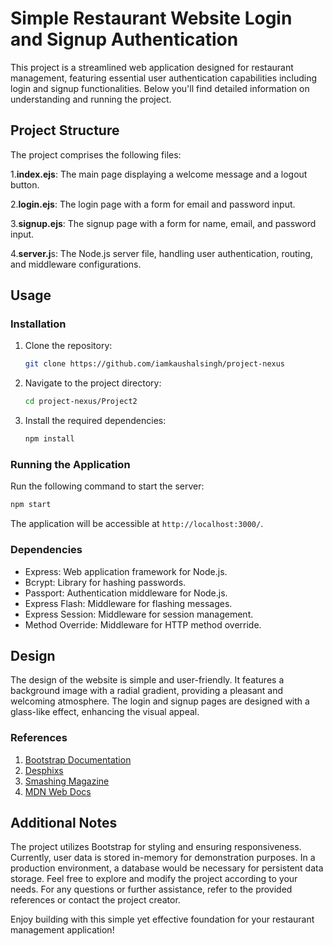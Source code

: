 # Simple Restaurant Website Login and Signup Authentication

This project is a streamlined web application designed for restaurant management, featuring essential user authentication capabilities including login and signup functionalities. Below you'll find detailed information on understanding and running the project.

## Project Structure

The project comprises the following files:

1.**index.ejs**: The main page displaying a welcome message and a logout button.

2.**login.ejs**: The login page with a form for email and password input.

3.**signup.ejs**: The signup page with a form for name, email, and password input.

4.**server.j**s: The Node.js server file, handling user authentication, routing, and middleware configurations.

## Usage

### Installation

1. Clone the repository:

   ```bash
   git clone https://github.com/iamkaushalsingh/project-nexus
   ```

2. Navigate to the project directory:

   ```bash
   cd project-nexus/Project2
   ```

3. Install the required dependencies:

   ```bash
   npm install
   ```

### Running the Application

Run the following command to start the server:

```bash
npm start
```

The application will be accessible at `http://localhost:3000/`.

### Dependencies

- Express: Web application framework for Node.js.
- Bcrypt: Library for hashing passwords.
- Passport: Authentication middleware for Node.js.
- Express Flash: Middleware for flashing messages.
- Express Session: Middleware for session management.
- Method Override: Middleware for HTTP method override.

## Design

The design of the website is simple and user-friendly. It features a background image with a radial gradient, providing a pleasant and welcoming atmosphere. The login and signup pages are designed with a glass-like effect, enhancing the visual appeal.

### References

1. [Bootstrap Documentation](https://getbootstrap.com/docs/5.2/examples/cover/)
2. [Desphixs](https://www.desphixs.com)
3. [Smashing Magazine](https://www.smashingmagazine.com)
4. [MDN Web Docs](https://developer.mozilla.org/)

## Additional Notes

The project utilizes Bootstrap for styling and ensuring responsiveness.
Currently, user data is stored in-memory for demonstration purposes. In a production environment, a database would be necessary for persistent data storage.
Feel free to explore and modify the project according to your needs. For any questions or further assistance, refer to the provided references or contact the project creator.

Enjoy building with this simple yet effective foundation for your restaurant management application!
